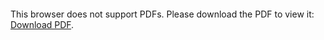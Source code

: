 <object data="christ-in-song/CIS1908pdfs/426.pdf" type="application/pdf" width="100%" height="1024px">
    <embed src="christ-in-song/CIS1908pdfs/426.pdf">
        <p>This browser does not support PDFs. Please download the PDF to view it: <a href="christ-in-song/CIS1908pdfs/426.pdf">Download PDF</a>.</p>
    </embed>
</object>
